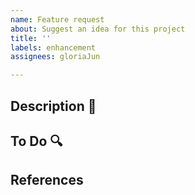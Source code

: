 ```yaml
---
name: Feature request
about: Suggest an idea for this project
title: ''
labels: enhancement
assignees: gloriaJun

---
```


## Description :memo:

## To Do :mag:

## References
